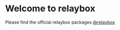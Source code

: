 # Welcome to relaybox

Please find the official relaybox packages [@relaybox](https://www.npmjs.com/org/relaybox)
